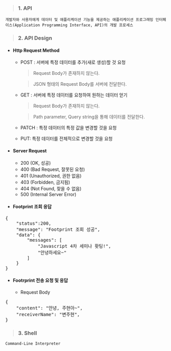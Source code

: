 > ### 1. API

    개발자와 사용자에게 데이터 및 애플리케이션 기능을 제공하는 애플리케이션 프로그래밍 인터페이스(Application Programming Interface, API)의 개발 프로세스

> ### 2. API Design   

- #### Http Request Method   
    - POST : 서버에 특정 데이터를 추가(새로 생성)할 것 요청
        > Request Body가 존재하지 않는다.

        > JSON 형태의 Request Body를 서버에 전달한다.
    - GET : 서버에 특정 데이터를 요청하여 원하는 데이터 얻기
        > Request Body가 존재하지 않는다.

        > Path parameter, Query string을 통해 데이터를 전달한다.
    - PATCH : 특정 데이터의 특정 값을 변경할 것을 요청
    - PUT: 특정 데이터를 전체적으로 변경할 것을 요청

- #### Server Request
    - 200 (OK, 성공)
    - 400 (Bad Request, 잘못된 요청)
    - 401 (Unauthorized, 권한 없음)
    - 403 (Forbidden, 금지됨)
    - 404 (Not Found, 찾을 수 없음)
    - 500 (Internal Server Error)


- #### Footprint 조회 응답
<pre>
{
    "status":200,
    "message": "Footprint 조회 성공",
    "data": {
        "messages": [
            "Javascript 4차 세미나 홧팅!",
            "안녕하세요~"
        ]
    }
}
</pre>


- #### Footrprint 전송 요청 및 응답
    - Request Body
<pre>
{
    "content": "안녕, 주현아~",
    "receiverName": "변주현",
}
</pre>


> ### 3. Shell

    Command-Line Interpreter